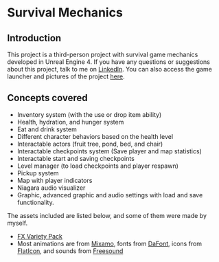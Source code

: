 # Survival Mechanics
## Introduction
This project is a third-person project with survival game mechanics developed in Unreal Engine 4.
If you have any questions or suggestions about this project, talk to me on [LinkedIn](https://www.linkedin.com/in/danialkamali/).
You can also access the game launcher and pictures of the project [here](https://mega.nz/folder/OTwCVRya#Becpl5rb-6gDNcKP1p6vNw).

## Concepts covered
- Inventory system (with the use or drop item ability)
- Health, hydration, and hunger system
- Eat and drink system
- Different character behaviors based on the health level
- Interactable actors (fruit tree, pond, bed, and chair)
- Interactable checkpoints system (Save player and map statistics)
- Interactable start and saving checkpoints
- Level manager (to load checkpoints and player respawn)
- Pickup system
- Map with player indicators
- Niagara audio visualizer
- Graphic, advanced graphic and audio settings with load and save functionality.

The assets included are listed below, and some of them were made by myself.
- [FX Variety Pack](https://www.unrealengine.com/marketplace/en-US/product/a36bac8b05004e999dd4b1d332501f49)
- Most animations are from [Mixamo](https://www.mixamo.com/), fonts from [DaFont](https://www.dafont.com/), icons from [FlatIcon](https://www.flaticon.com/), and sounds from [Freesound](https://freesound.org/)
